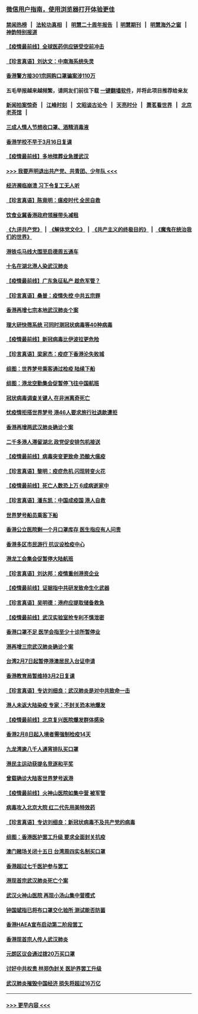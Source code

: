 ### [微信用户指南，使用浏览器打开体验更佳](https://github.com/gfw-breaker/banned-news1/blob/master/indexes/wechat-guide.md?t=0)
#### [禁闻热榜](热点新闻.md?t=0)  &nbsp;&nbsp;|&nbsp;&nbsp; [法轮功真相](https://github.com/gfw-breaker/truth/blob/master/README.md?t=0) &nbsp;&nbsp;|&nbsp;&nbsp; [明慧二十周年报告](https://github.com/gfw-breaker/mh-reports/blob/master/README.md?t=0) &nbsp;&nbsp;|&nbsp;&nbsp;[明慧期刊](https://github.com/gfw-breaker/mh-qikan) &nbsp;&nbsp;|&nbsp;&nbsp; [明慧海外之窗](https://github.com/gfw-breaker/mh-news/blob/master/README.md?t=0) &nbsp;&nbsp;|&nbsp;&nbsp; [神韵特别报道](https://github.com/gfw-breaker/mh-news/blob/master/shenyun.md?t=0)
#### [【疫情最前线】全球医药供应链受空前冲击](../pages/nsc415/n11869614.md?t=02161911) 
#### [【珍言真语】刘达文：中南海系统失灵](../pages/nsc415/n11869465.md?t=02161911) 
#### [香港警方接301宗网购口罩骗案涉110万](../pages/nsc415/n11867572.md?t=02161911) 
#### 五毛举报越来越频繁，请网友们前往下载 [一键翻墙软件](https://github.com/gfw-breaker/ssr-accounts)，并将此项目推荐给亲友
#### [新闻拍案惊奇](https://github.com/gfw-breaker/banned-news1/blob/master/pages/link4.md) &nbsp;&nbsp;|&nbsp;&nbsp; [江峰时刻](https://github.com/gfw-breaker/banned-news1/blob/master/pages/link4.md) &nbsp;&nbsp;|&nbsp;&nbsp; [文昭谈古论今](https://github.com/gfw-breaker/banned-news1/blob/master/pages/link4.md) &nbsp;&nbsp;|&nbsp;&nbsp; [天亮时分](https://github.com/gfw-breaker/banned-news1/blob/master/pages/link4.md) &nbsp;&nbsp;|&nbsp;&nbsp; [萧茗看世界](https://github.com/gfw-breaker/banned-news1/blob/master/pages/link4.md) &nbsp;&nbsp;|&nbsp;&nbsp; [北京老茶馆](https://github.com/gfw-breaker/banned-news1/blob/master/pages/link4.md) &nbsp;&nbsp;|&nbsp;&nbsp; 
#### [三成人情人节想收口罩、酒精消毒液](../pages/nsc415/n11867523.md?t=02161911) 
#### [香港学校不早于3月16日复课](../pages/nsc415/n11867498.md?t=02161911) 
#### [【疫情最前线】多地殡葬业急援武汉](../pages/nsc415/n11866914.md?t=02161911) 
#### [>>> 我要声明退出共产党、共青团、少年队 <<<](https://github.com/begood0513/goodnews/blob/master/quit/letter.md) 
#### [经济濒临崩溃 习下令复工无人听](../pages/nsc415/n11867269.md?t=02161911) 
#### [【珍言真语】陈竟明：瘟疫时代 全民自救](../pages/nsc415/n11866765.md?t=02161911) 
#### [饮食业冀香港政府领展带头减租](../pages/nsc415/n11864876.md?t=02161911) 
#### [《九评共产党》](https://github.com/begood0513/9ping.md/blob/master/README.md) &nbsp;|&nbsp; [《解体党文化》](../../../../jtdwh.md/blob/master/README.md)  &nbsp;|&nbsp; [《共产主义的终极目的》](../../../../gczydzjmd.md/blob/master/README.md) &nbsp;|&nbsp; [《魔鬼在统治我们的世界》](../../../../mgztzwmdsj.md/blob/master/README.md) 
#### [港铁屯马线大围至启德周五通车](../pages/nsc415/n11864842.md?t=02161911) 
#### [十名在湖北港人染武汉肺炎](../pages/nsc415/n11864807.md?t=02161911) 
#### [【疫情最前线】广东急征私产 趁危军管？](../pages/nsc415/n11864205.md?t=02161911) 
#### [【珍言真语】桑普：疫情失控 中共五宗罪](../pages/nsc415/n11864157.md?t=02161911) 
#### [香港再增七宗本地武汉肺炎个案](../pages/nsc415/n11862405.md?t=02161911) 
#### [理大研快筛系统 可同时测冠状病毒等40种病毒](../pages/nsc415/n11862376.md?t=02161911) 
#### [【疫情最前线】新冠病毒比伊波拉更危险](../pages/nsc415/n11862199.md?t=02161911) 
#### [【珍言真语】梁家杰：疫症下香港沦失败城](../pages/nsc415/n11861588.md?t=02161911) 
#### [组图：世界梦号乘客通过检疫 陆续下船](../pages/nsc415/n11858302.md?t=02161911) 
#### [组图：港龙空勤集会促暂停飞往中国航班](../pages/nsc415/n11858190.md?t=02161911) 
#### [冠状病毒调查关键人 在非洲离奇死亡](../pages/nsc415/n11859798.md?t=02161911) 
#### [忧疫情拒搭世界梦号 港46人要求旅行社退款遭拒](../pages/nsc415/n11859849.md?t=02161911) 
#### [香港再增两武汉肺炎确诊个案](../pages/nsc415/n11859833.md?t=02161911) 
#### [二千多港人滞留湖北 政党促安排包机接送](../pages/nsc415/n11859831.md?t=02161911) 
#### [【疫情最前线】病毒突变更致命 恐酿大瘟疫](../pages/nsc415/n11859604.md?t=02161911) 
#### [【珍言真语】黎明：疫症危机 闪现转变火花](../pages/nsc415/n11859199.md?t=02161911) 
#### [【疫情最前线】死亡人数恐上万 6成病逝家中](../pages/nsc415/n11856687.md?t=02161911) 
#### [【珍言真语】潘东凯：中国成疫国 港人自救](../pages/nsc415/n11856962.md?t=02161911) 
#### [世界梦号船员乘客下船](../pages/nsc415/n11856883.md?t=02161911) 
#### [香港公立医院剩一个月口罩库存 医生指应有人问责](../pages/nsc415/n11856875.md?t=02161911) 
#### [香港多区市民游行 抗议设检疫中心](../pages/nsc415/n11856866.md?t=02161911) 
#### [港龙工会集会促暂停大陆航班](../pages/nsc415/n11856840.md?t=02161911) 
#### [【珍言真语】刘达邦：疫情重创港资企业](../pages/nsc415/n11854274.md?t=02161911) 
#### [【疫情最前线】证据指中共研发致命生化武器](../pages/nsc415/n11853087.md?t=02161911) 
#### [【珍言真语】吴明德：港府应提取储备救急](../pages/nsc415/n11852734.md?t=02161911) 
#### [【疫情最前线】武汉实验室抢专利不慎泄密](../pages/nsc415/n11850310.md?t=02161911) 
#### [香港口罩不足 医学会指至少十诊所暂停业](../pages/nsc415/n11850301.md?t=02161911) 
#### [港再增三宗武汉肺炎确诊个案](../pages/nsc415/n11850328.md?t=02161911) 
#### [台湾2月7日起暂停港澳居民入台证申请](../pages/nsc415/n11850304.md?t=02161911) 
#### [香港教育局暂维持3月2日复课](../pages/nsc415/n11850260.md?t=02161911) 
#### [【珍言真语】专访刘细良：武汉肺炎是对中共致命一击](../pages/nsc415/n11849934.md?t=02161911) 
#### [港人未返大陆染疫 专家：不封关恐本地爆发](../pages/nsc415/n11848021.md?t=02161911) 
#### [【疫情最前线】北京复兴医院爆发群体感染](../pages/nsc415/n11847626.md?t=02161911) 
#### [香港2月8日起入境者需强制检疫14天](../pages/nsc415/n11847658.md?t=02161911) 
#### [九龙湾逾八千人通宵排队买口罩](../pages/nsc415/n11847647.md?t=02161911) 
#### [港民主运动获提名竞逐和平奖](../pages/nsc415/n11847633.md?t=02161911) 
#### [曾载确诊大陆客世界梦号返港](../pages/nsc415/n11847608.md?t=02161911) 
#### [【疫情最前线】火神山医院如集中营 被军管](../pages/nsc415/n11847524.md?t=02161911) 
#### [病毒攻入北京大院 红二代先用美特效药](../pages/nsc415/n11847427.md?t=02161911) 
#### [【珍言真语】专访刘细良：新冠状病毒不及共产党的病毒](../pages/nsc415/n11847164.md?t=02161911) 
#### [组图：香港医护罢工升级 要求全面封关抗疫](../pages/nsc415/n11844107.md?t=02161911) 
#### [澳门赌场关闭十五日 台湾周四实名制买口罩](../pages/nsc415/n11845083.md?t=02161911) 
#### [香港超过七千医护参与罢工](../pages/nsc415/n11845051.md?t=02161911) 
#### [港现首宗武汉肺炎死亡个案](../pages/nsc415/n11844998.md?t=02161911) 
#### [武汉火神山医院 再现小汤山集中营模式](../pages/nsc415/n11844763.md?t=02161911) 
#### [钟国斌指已将布口罩交化验所 测试能否防菌](../pages/nsc415/n11842783.md?t=02161911) 
#### [香港HAEA宣布启动第二阶段罢工](../pages/nsc415/n11842723.md?t=02161911) 
#### [香港现首宗人传人武汉肺炎](../pages/nsc415/n11842766.md?t=02161911) 
#### [元朗区议会通过拨20万买口罩](../pages/nsc415/n11842754.md?t=02161911) 
#### [讨好中共权贵 林郑伪封关 医护界罢工升级](../pages/nsc415/n11842359.md?t=02161911) 
#### [武汉肺炎摧毁中国经济 损失将超过16万亿](../pages/nsc415/n11839723.md?t=02161911) 

----
#### [ >>> 更早内容 <<< ](../indexes/nsc415-earlier.md)
